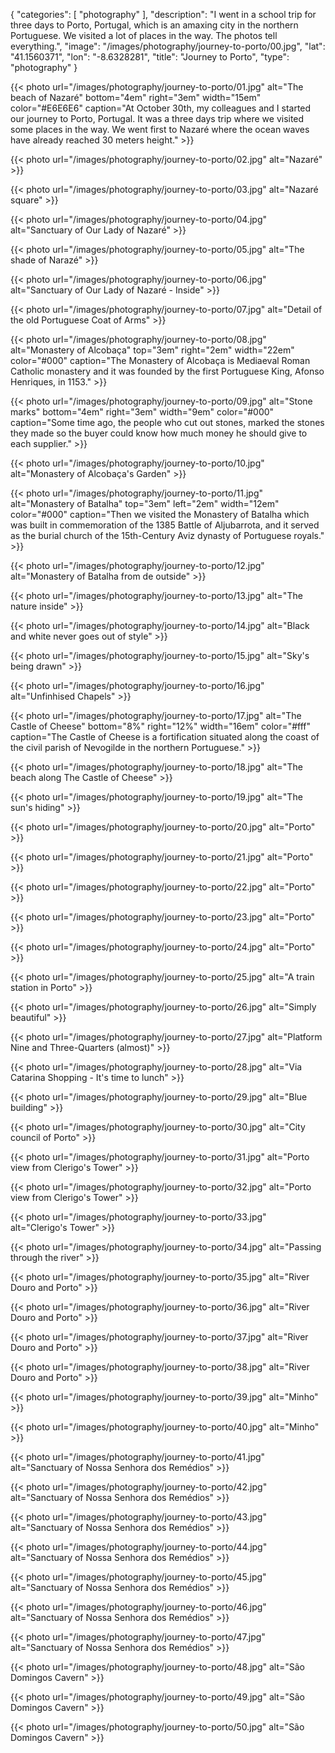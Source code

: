 {
  "categories": [
    "photography"
  ],
  "description": "I went in a school trip for three days to Porto, Portugal, which is an amaxing city in the northern Portuguese. We visited a lot of places in the way. The photos tell everything.",
  "image": "/images/photography/journey-to-porto/00.jpg",
  "lat": "41.1560371",
  "lon": "-8.6328281",
  "title": "Journey to Porto",
  "type": "photography"
}

{{< photo url="/images/photography/journey-to-porto/01.jpg"
    alt="The beach of Nazaré"
    bottom="4em" right="3em" width="15em" color="#E6E6E6"
    caption="At October 30th, my colleagues and I started our journey to Porto, Portugal. It was a three days trip where we visited some places in the way. We went first to Nazaré where the ocean waves have already reached 30 meters height." >}}

{{< photo url="/images/photography/journey-to-porto/02.jpg"
    alt="Nazaré" >}}

{{< photo url="/images/photography/journey-to-porto/03.jpg" alt="Nazaré square" >}}

{{< photo url="/images/photography/journey-to-porto/04.jpg" alt="Sanctuary of Our Lady of Nazaré" >}}

{{< photo url="/images/photography/journey-to-porto/05.jpg" alt="The shade of Narazé" >}}

{{< photo url="/images/photography/journey-to-porto/06.jpg" alt="Sanctuary of Our Lady of Nazaré - Inside" >}}

{{< photo url="/images/photography/journey-to-porto/07.jpg" alt="Detail of the old Portuguese Coat of Arms" >}}

{{< photo url="/images/photography/journey-to-porto/08.jpg"
    alt="Monastery of Alcobaça"
    top="3em" right="2em" width="22em" color="#000"
    caption="The Monastery of Alcobaça is Mediaeval Roman Catholic monastery and it was founded by the first Portuguese King, Afonso Henriques, in 1153." >}}

{{< photo url="/images/photography/journey-to-porto/09.jpg"
    alt="Stone marks"
    bottom="4em" right="3em" width="9em" color="#000"
    caption="Some time ago, the people who cut out stones, marked the stones they made so the buyer could know how much money he should give to each supplier." >}}

{{< photo url="/images/photography/journey-to-porto/10.jpg" alt="Monastery of Alcobaça's Garden" >}}

{{< photo url="/images/photography/journey-to-porto/11.jpg"
    alt="Monastery of Batalha"
    top="3em" left="2em" width="12em" color="#000"
    caption="Then we visited the Monastery of Batalha which was built in commemoration of the 1385 Battle of Aljubarrota, and it served as the burial church of the 15th-Century Aviz dynasty of Portuguese royals." >}}

{{< photo url="/images/photography/journey-to-porto/12.jpg" alt="Monastery of Batalha from de outside" >}}

{{< photo url="/images/photography/journey-to-porto/13.jpg" alt="The nature inside" >}}

{{< photo url="/images/photography/journey-to-porto/14.jpg" alt="Black and white never goes out of style" >}}

{{< photo url="/images/photography/journey-to-porto/15.jpg" alt="Sky's being drawn" >}}

{{< photo url="/images/photography/journey-to-porto/16.jpg" alt="Unfinhised Chapels" >}}

{{< photo url="/images/photography/journey-to-porto/17.jpg"
    alt="The Castle of Cheese"
    bottom="8%" right="12%" width="16em" color="#fff"
    caption="The Castle of Cheese is a fortification situated along the coast of the civil parish of Nevogilde in the northern Portuguese." >}}

{{< photo url="/images/photography/journey-to-porto/18.jpg" alt="The beach along The Castle of Cheese" >}}

{{< photo url="/images/photography/journey-to-porto/19.jpg" alt="The sun's hiding" >}}

{{< photo url="/images/photography/journey-to-porto/20.jpg" alt="Porto" >}}

{{< photo url="/images/photography/journey-to-porto/21.jpg" alt="Porto" >}}

{{< photo url="/images/photography/journey-to-porto/22.jpg" alt="Porto" >}}

{{< photo url="/images/photography/journey-to-porto/23.jpg" alt="Porto" >}}

{{< photo url="/images/photography/journey-to-porto/24.jpg" alt="Porto" >}}

{{< photo url="/images/photography/journey-to-porto/25.jpg" alt="A train station in Porto" >}}

{{< photo url="/images/photography/journey-to-porto/26.jpg" alt="Simply beautiful" >}}

{{< photo url="/images/photography/journey-to-porto/27.jpg" alt="Platform Nine and Three-Quarters (almost)" >}}

{{< photo url="/images/photography/journey-to-porto/28.jpg" alt="Via Catarina Shopping - It's time to lunch" >}}

{{< photo url="/images/photography/journey-to-porto/29.jpg" alt="Blue building" >}}

{{< photo url="/images/photography/journey-to-porto/30.jpg" alt="City council of Porto" >}}

{{< photo url="/images/photography/journey-to-porto/31.jpg" alt="Porto view from Clerigo's Tower" >}}

{{< photo url="/images/photography/journey-to-porto/32.jpg" alt="Porto view from Clerigo's Tower" >}}

{{< photo url="/images/photography/journey-to-porto/33.jpg" alt="Clerigo's Tower" >}}

{{< photo url="/images/photography/journey-to-porto/34.jpg" alt="Passing through the river" >}}

{{< photo url="/images/photography/journey-to-porto/35.jpg" alt="River Douro and Porto" >}}

{{< photo url="/images/photography/journey-to-porto/36.jpg" alt="River Douro and Porto" >}}

{{< photo url="/images/photography/journey-to-porto/37.jpg" alt="River Douro and Porto" >}}

{{< photo url="/images/photography/journey-to-porto/38.jpg" alt="River Douro and Porto" >}}

{{< photo url="/images/photography/journey-to-porto/39.jpg" alt="Minho" >}}

{{< photo url="/images/photography/journey-to-porto/40.jpg" alt="Minho" >}}

{{< photo url="/images/photography/journey-to-porto/41.jpg" alt="Sanctuary of Nossa Senhora dos Remédios" >}}

{{< photo url="/images/photography/journey-to-porto/42.jpg" alt="Sanctuary of Nossa Senhora dos Remédios" >}}

{{< photo url="/images/photography/journey-to-porto/43.jpg" alt="Sanctuary of Nossa Senhora dos Remédios" >}}

{{< photo url="/images/photography/journey-to-porto/44.jpg" alt="Sanctuary of Nossa Senhora dos Remédios" >}}

{{< photo url="/images/photography/journey-to-porto/45.jpg" alt="Sanctuary of Nossa Senhora dos Remédios" >}}

{{< photo url="/images/photography/journey-to-porto/46.jpg" alt="Sanctuary of Nossa Senhora dos Remédios" >}}

{{< photo url="/images/photography/journey-to-porto/47.jpg" alt="Sanctuary of Nossa Senhora dos Remédios" >}}

{{< photo url="/images/photography/journey-to-porto/48.jpg" alt="São Domingos Cavern" >}}

{{< photo url="/images/photography/journey-to-porto/49.jpg" alt="São Domingos Cavern" >}}

{{< photo url="/images/photography/journey-to-porto/50.jpg" alt="São Domingos Cavern" >}}
